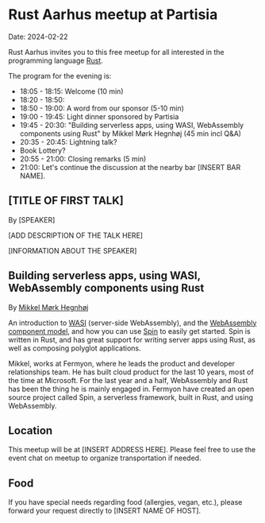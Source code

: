 # Rust Aarhus meetup at Partisia

Date: 2024-02-22

Rust Aarhus invites you to this free meetup for all interested in the programming language [Rust].

The program for the evening is:

- 18:05 - 18:15: Welcome (10 min)
- 18:20 - 18:50: 
- 18:50 - 19:00: A word from our sponsor (5-10 min)
- 19:00 - 19:45: Light dinner sponsored by Partisia
- 19:45 - 20:30: "Building serverless apps, using WASI, WebAssembly components using Rust" by Mikkel Mørk Hegnhøj (45 min incl Q&A)
- 20:35 - 20:45: Lightning talk?
- Book Lottery?
- 20:55 - 21:00: Closing remarks (5 min)
- 21:00: Let's continue the discussion at the nearby bar [INSERT BAR NAME].

## [TITLE OF FIRST TALK]

By [SPEAKER]

[ADD DESCRIPTION OF THE TALK HERE]

[INFORMATION ABOUT THE SPEAKER]


## Building serverless apps, using WASI, WebAssembly components using Rust

By [Mikkel Mørk Hegnhøj][mmh]

An introduction to [WASI] (server-side WebAssembly), and the [WebAssembly component model][wasmcm], and how you can use [Spin] to easily get started. Spin is written in Rust, and has great support for writing server apps using Rust, as well as composing polyglot applications.

Mikkel, works at Fermyon, where he leads the product and developer relationships team. He has built cloud product for the last 10 years, most of the time at Microsoft. For the last year and a half, WebAssembly and Rust has been the thing he is mainly engaged in. Fermyon have created an open source project called Spin, a serverless framework, built in Rust, and using WebAssembly.


## Location
This meetup will be at [INSERT ADDRESS HERE]. Please feel free to use the event chat on meetup to organize transportation if needed.

## Food
If you have special needs regarding food (allergies, vegan, etc.), please forward your request directly to [INSERT NAME OF HOST].


[rust]: https://www.rust-lang.org/
[wasi]: https://wasi.dev/
[wasmcm]: https://component-model.bytecodealliance.org/
[spin]: https://github.com/fermyon/spin
[mmh]: https://github.com/mikkelhegn
